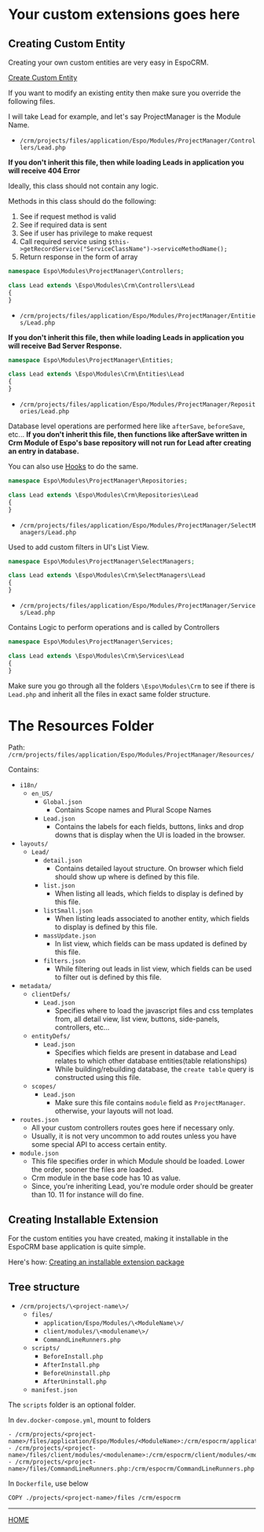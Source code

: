 # Your custom extensions goes here

## Creating Custom Entity

Creating your own custom entities are very easy in EspoCRM.

[Create Custom Entity](https://www.espocrm.com/blog/how-to-create-custom-entity/)

If you want to modify an existing entity then make sure you override the following files.

I will take Lead for example, and let's say ProjectManager is the Module Name.

- `/crm/projects/files/application/Espo/Modules/ProjectManager/Controllers/Lead.php`

**If you don't inherit this file, then while loading Leads in application you will receive 404 Error**

Ideally, this class should not contain any logic.

Methods in this class should do the following:
1) See if request method is valid
2) See if required data is sent
3) See if user has privilege to make request
4) Call required service using `$this->getRecordService("ServiceClassName")->serviceMethodName();`
5) Return response in the form of array

```php
namespace Espo\Modules\ProjectManager\Controllers;

class Lead extends \Espo\Modules\Crm\Controllers\Lead
{
}
```

- `/crm/projects/files/application/Espo/Modules/ProjectManager/Entities/Lead.php`

**If you don't inherit this file, then while loading Leads in application you will receive Bad Server Response.**

```php
namespace Espo\Modules\ProjectManager\Entities;

class Lead extends \Espo\Modules\Crm\Entities\Lead
{
}
```

- `/crm/projects/files/application/Espo/Modules/ProjectManager/Repositories/Lead.php`

Database level operations are performed here like `afterSave`, `beforeSave`, etc...
**If you don't inherit this file, then functions like afterSave written in Crm Module of Espo's base repository will not run for Lead after creating an entry in database.**

You can also use [Hooks](https://www.espocrm.com/documentation/development/hooks/) to do the same.

```php
namespace Espo\Modules\ProjectManager\Repositories;

class Lead extends \Espo\Modules\Crm\Repositories\Lead
{
}
```

- `/crm/projects/files/application/Espo/Modules/ProjectManager/SelectManagers/Lead.php`

Used to add custom filters in UI's List View.

```php
namespace Espo\Modules\ProjectManager\SelectManagers;

class Lead extends \Espo\Modules\Crm\SelectManagers\Lead
{
}
```

- `/crm/projects/files/application/Espo/Modules/ProjectManager/Services/Lead.php`

Contains Logic to perform operations and is called by Controllers

```php
namespace Espo\Modules\ProjectManager\Services;

class Lead extends \Espo\Modules\Crm\Services\Lead
{
}
```

Make sure you go through all the folders `\Espo\Modules\Crm` to see if there is `Lead.php` and inherit all the files in exact same folder structure.

# The Resources Folder

Path: `/crm/projects/files/application/Espo/Modules/ProjectManager/Resources/`

Contains:
- `i18n/`
  - `en_US/`
    - `Global.json`
      - Contains Scope names and Plural Scope Names
    - `Lead.json`
      - Contains the labels for each fields, buttons, links and drop downs that is display when the UI is loaded in the browser.
- `layouts/`
  - `Lead/`
    - `detail.json`
      - Contains detailed layout structure. On browser which field should show up where is defined by this file.
    - `list.json`
      - When listing all leads, which fields to display is defined by this file.
    - `listSmall.json`
      - When listing leads associated to another entity, which fields to display is defined by this file.
    - `massUpdate.json`
      - In list view, which fields can be mass updated is defined by this file.
    - `filters.json`
      - While filtering out leads in list view, which fields can be used to filter out is defined by this file.
- `metadata/`
  - `clientDefs/`
    - `Lead.json`
      - Specifies where to load the javascript files and css templates from, all detail view, list view, buttons, side-panels, controllers, etc...
  - `entityDefs/`
    - `Lead.json`
      - Specifies which fields are present in database and Lead relates to which other database entities(table relationships)
      - While building/rebuilding database, the `create table` query is constructed using this file.
  - `scopes/`
    - `Lead.json`
      - Make sure this file contains `module` field as `ProjectManager`. otherwise, your layouts will not load.
- `routes.json`
  - All your custom controllers routes goes here if necessary only.
  - Usually, it is not very uncommon to add routes unless you have some special API to access certain entity.
- `module.json`
  - This file specifies order in which Module should be loaded. Lower the order, sooner the files are loaded.
  - Crm module in the base code has 10 as value.
  - Since, you're inheriting Lead, you're module order should be greater than 10. 11 for instance will do fine.

## Creating Installable Extension

For the custom entities you have created, making it installable in the EspoCRM base application is quite simple.

Here's how: [Creating an installable extension package](https://www.espocrm.com/blog/creating-an-installable-extension-package/)

## Tree structure

- `/crm/projects/\<project-name\>/`
  - `files/`
    - `application/Espo/Modules/\<ModuleName\>/`
    - `client/modules/\<modulename\>/`
    - `CommandLineRunners.php`
  - `scripts/`
    - `BeforeInstall.php`
    - `AfterInstall.php`
    - `BeforeUninstall.php`
    - `AfterUninstall.php`
  - `manifest.json`

The `scripts` folder is an optional folder.

In `dev.docker-compose.yml`, mount to folders

```
- /crm/projects/<project-name>/files/application/Espo/Modules/<ModuleName>:/crm/espocrm/application/Espo/Modules/<ModuleName>
- /crm/projects/<project-name>/files/client/modules/<modulename>:/crm/espocrm/client/modules/<modulename>
- /crm/projects/<project-name>/files/CommandLineRunners.php:/crm/espocrm/CommandLineRunners.php
```

In `Dockerfile`, use below

```
COPY ./projects/<project-name>/files /crm/espocrm
```

---
[HOME](../README.md)
